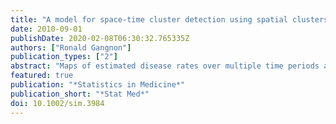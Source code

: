 ```yaml
---
title: "A model for space-time cluster detection using spatial clusters with flexible temporal risk patterns"
date: 2010-09-01
publishDate: 2020-02-08T06:30:32.765335Z
authors: ["Ronald Gangnon"]
publication_types: ["2"]
abstract: "Maps of estimated disease rates over multiple time periods are useful tools for gaining etiologic insights regarding potential exposures associated with specific locations and times. In this paper, we describe an extension of the Gangnon-Clayton model for spatial clustering to spatio-temporal data. As in the purely spatial model, a large set of circular regions of varying radii centered at observed locations are considered as potential clusters, e.g. subregions with a different pattern of risk than the remainder of the study region. Within the spatio-temporal model, no specific parametric form is imposed on the temporal pattern of risk within each cluster. In addition to the clusters, the proposed model incorporates spatial and spatio-temporal heterogeneity effects and can readily accommodate regional covariates. Inference is performed in a Bayesian framework using MCMC. Although formal inferences about the number of clusters could be obtained using a reversible jump MCMC algorithm, we use local Bayes factors from models with a fixed, but overly large, number of clusters to draw inferences about both the number and the locations of the clusters. We illustrate the approach with two applications of the model to data on female breast cancer mortality in Japan and evaluate its operating characteristics in a simulation study."
featured: true
publication: "*Statistics in Medicine*"
publication_short: "*Stat Med*"
doi: 10.1002/sim.3984
---
```


